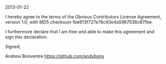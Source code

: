 2013-01-22

I hereby agree to the terms of the Obvious Contributors License
Agreement, version 1.0, with MD5 checksum
fbe613f727e76c93e4a5967536c87fbe.

I furthermore declare that I am free and able to make this agreement
and sign this declaration.

Signed,

Andrew Bonventre
https://github.com/andybons
